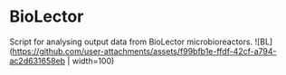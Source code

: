 # BioLector
Script for analysing output data from BioLector microbioreactors. 
![BL](https://github.com/user-attachments/assets/f99bfb1e-ffdf-42cf-a794-ac2d631658eb | width=100)
